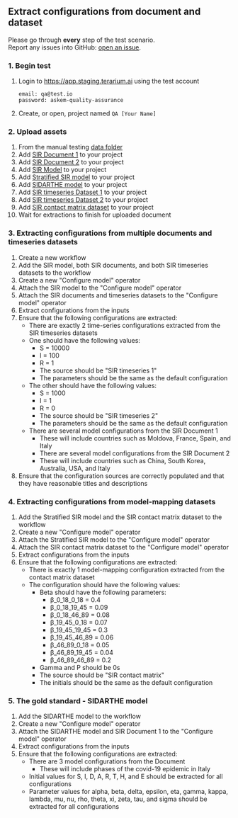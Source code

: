 ## Extract configurations from document and dataset
Please go through __every__ step of the test scenario.\
Report any issues into GitHub: [open an issue](https://github.com/DARPA-ASKEM/terarium/issues/new?assignees=&labels=bug%2C+Q%26A&template=qa-issue.md&title=%5BBUG%5D%3A+).

### 1. Begin test
1. Login to https://app.staging.terarium.ai using the test account
    ```
    email: qa@test.io
    password: askem-quality-assurance
    ```
2. Create, or open, project named `QA [Your Name]`

### 2. Upload assets
1. From the manual testing [data folder](https://drive.google.com/drive/folders/14z6WAldQky0xgOAM69f6hakXhyHobYMe)
2. Add [SIR Document 1](https://drive.google.com/file/d/1ZQXSGhesif_G0bjQiB9nx0B_BJ1xV1Wx/view?usp=sharing) to your project
3. Add [SIR Document 2](https://drive.google.com/file/d/1U1h5YCBxom9k475QSOzkiIwyi5V159dV/view?usp=sharing) to your project
4. Add [SIR Model](https://drive.google.com/file/d/1F9UWuvwJPZY_XAGflsOIYy4Qrl56KS91/view?usp=sharing) to your project
5. Add [Stratified SIR model](https://drive.google.com/file/d/1r-zfKmHrOub7QT9BfdQEZabfZqveLhIq/view?usp=sharing) to your project
6. Add [SIDARTHE model](https://drive.google.com/drive/folders/14z6WAldQky0xgOAM69f6hakXhyHobYMe) to your project
7. Add [SIR timeseries Dataset 1](https://drive.google.com/file/d/1QM2TL6XrBHIlFOVSavugKAQErls7XtY8/view?usp=sharing) to your project
8. Add [SIR timeseries Dataset 2](https://drive.google.com/file/d/1zKySIpyPN_aa-icxy1e8NHmVtkZs51Fn/view?usp=sharing) to your project
9. Add [SIR contact matrix dataset](https://drive.google.com/file/d/17TByirv-LwunB0gDq46-Ww-SyJZYaHKD/view?usp=sharing) to your project
10. Wait for extractions to finish for uploaded document

### 3. Extracting configurations from multiple documents and timeseries datasets
1. Create a new workflow
2. Add the SIR model, both SIR documents, and both SIR timeseries datasets to the workflow
3. Create a new "Configure model" operator
4. Attach the SIR model to the "Configure model" operator
5. Attach the SIR documents and timeseries datasets to the "Configure model" operator
6. Extract configurations from the inputs
7. Ensure that the following configurations are extracted:
    - There are exactly 2 time-series configurations extracted from the SIR timeseries datasets
    - One should have the following values:
        - S = 10000
        - I = 100
        - R = 1
        - The source should be "SIR timeseries 1"
        - The parameters should be the same as the default configuration
    - The other should have the following values:
        - S = 1000
        - I = 1
        - R = 0
        - The source should be "SIR timeseries 2"
        - The parameters should be the same as the default configuration
    - There are several model configurations from the SIR Document 1
        - These will include countries such as Moldova, France, Spain, and Italy
        - There are several model configurations from the SIR Document 2
        - These will include countries such as China, South Korea, Australia, USA, and Italy
8. Ensure that the configuration sources are correctly populated and that they have reasonable titles and descriptions

### 4. Extracting configurations from model-mapping datasets
1. Add the Stratified SIR model and the SIR contact matrix dataset to the workflow
2. Create a new "Configure model" operator
3. Attach the Stratified SIR model to the "Configure model" operator
4. Attach the SIR contact matrix dataset to the "Configure model" operator
5. Extract configurations from the inputs
6. Ensure that the following configurations are extracted:
    - There is exactly 1 model-mapping configuration extracted from the contact matrix dataset
    - The configuration should have the following values:
        - Beta should have the following parameters:
            - β_0_18_0_18 = 0.4
            - β_0_18_19_45 = 0.09
            - β_0_18_46_89 = 0.08
            - β_19_45_0_18 = 0.07
            - β_19_45_19_45 = 0.3
            - β_19_45_46_89 = 0.06
            - β_46_89_0_18 = 0.05
            - β_46_89_19_45 = 0.04
            - β_46_89_46_89 = 0.2
        - Gamma and P should be 0s
        - The source should be "SIR contact matrix"
        - The initials should be the same as the default configuration

### 5. The gold standard - SIDARTHE model
1. Add the SIDARTHE model to the workflow 
2. Create a new "Configure model" operator 
3. Attach the SIDARTHE model and SIR Document 1 to the "Configure model" operator 
4. Extract configurations from the inputs 
5. Ensure that the following configurations are extracted:
    - There are 3 model configurations from the Document
        - These will include phases of the covid-19 epidemic in Italy
    - Initial values for S, I, D, A, R, T, H, and E should be extracted for all configurations
    - Parameter values for alpha, beta, delta, epsilon, eta, gamma, kappa, lambda, mu, nu, rho, theta, xi, zeta, tau, and sigma should be extracted for all configurations
